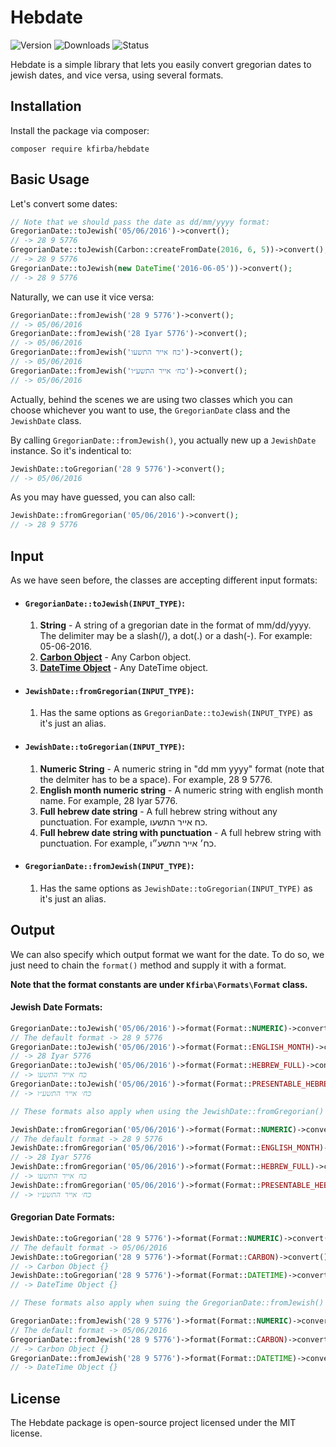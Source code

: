 # Hebdate

![Version](https://img.shields.io/packagist/v/kfirba/hebdate.svg)
![Downloads](https://img.shields.io/packagist/dt/kfirba/hebdate.svg)
![Status](https://api.travis-ci.org/kfirba/Hebdate.svg)

Hebdate is a simple library that lets you easily convert gregorian dates to jewish dates, and vice versa, using several formats.

## Installation

Install the package via composer:
    
    composer require kfirba/hebdate
    
## Basic Usage

Let's convert some dates:

```php
// Note that we should pass the date as dd/mm/yyyy format:
GregorianDate::toJewish('05/06/2016')->convert();
// -> 28 9 5776
GregorianDate::toJewish(Carbon::createFromDate(2016, 6, 5))->convert();
// -> 28 9 5776
GregorianDate::toJewish(new DateTime('2016-06-05'))->convert();
// -> 28 9 5776
```

Naturally, we can use it vice versa:

```php
GregorianDate::fromJewish('28 9 5776')->convert();
// -> 05/06/2016
GregorianDate::fromJewish('28 Iyar 5776')->convert();
// -> 05/06/2016
GregorianDate::fromJewish('כח אייר התשעו')->convert();
// -> 05/06/2016
GregorianDate::fromJewish('כח׳ אייר התשע״ו')->convert();
// -> 05/06/2016
```

Actually, behind the scenes we are using two classes which you can choose whichever you want to use, the `GregorianDate` class and the `JewishDate` class.

By calling `GregorianDate::fromJewish()`, you actually new up a `JewishDate` instance. So it's indentical to: 

```php
JewishDate::toGregorian('28 9 5776')->convert();
// -> 05/06/2016
```

As you may have guessed, you can also call:

```php
JewishDate::fromGregorian('05/06/2016')->convert();
// -> 28 9 5776
```

## Input

As we have seen before, the classes are accepting different input formats:

* #### `GregorianDate::toJewish(INPUT_TYPE)`:
    1. **String** - A string of a gregorian date in the format of mm/dd/yyyy. The delimiter may be a slash(/), a dot(.) or a dash(-). For example: 05-06-2016.
    2. [**Carbon Object**](https://github.com/briannesbitt/Carbon) - Any Carbon object.
    3. [**DateTime Object**](http://php.net/manual/en/class.datetime.php) - Any DateTime object.

* #### `JewishDate::fromGregorian(INPUT_TYPE)`:
    1. Has the same options as `GregorianDate::toJewish(INPUT_TYPE)` as it's just an alias.
    
* #### `JewishDate::toGregorian(INPUT_TYPE)`:
    1. **Numeric String** - A numeric string in "dd mm yyyy" format (note that the delmiter has to be a space). For example, 28&nbsp;9&nbsp;5776.
    2. **English month numeric string** - A numeric string with english month name. For example, 28&nbsp;Iyar&nbsp;5776.
    3. **Full hebrew date string** - A full hebrew string without any punctuation. For example, כח&nbsp;אייר&nbsp;התשעו.
    4. **Full hebrew date string with punctuation** - A full hebrew string with punctuation. For example, כח׳&nbsp;אייר&nbsp;התשע״ו.

* #### `GregorianDate::fromJewish(INPUT_TYPE)`:
    1. Has the same options as `JewishDate::toGregorian(INPUT_TYPE)` as it's just an alias.

## Output

We can also specify which output format we want for the date. To do so, we just need to chain the `format()` method and supply it with a format.

**Note that the format constants are under `Kfirba\Formats\Format` class.**

#### Jewish Date Formats:

```php
GregorianDate::toJewish('05/06/2016')->format(Format::NUMERIC)->convert();
// The default format -> 28 9 5776
GregorianDate::toJewish('05/06/2016')->format(Format::ENGLISH_MONTH)->convert();
// -> 28 Iyar 5776
GregorianDate::toJewish('05/06/2016')->format(Format::HEBREW_FULL)->convert();
// -> כח אייר התשעו
GregorianDate::toJewish('05/06/2016')->format(Format::PRESENTABLE_HEBREW_FULL)->convert();
// -> כח׳ אייר התשע״ו

// These formats also apply when using the JewishDate::fromGregorian() constructor:

JewishDate::fromGregorian('05/06/2016')->format(Format::NUMERIC)->convert();
// The default format -> 28 9 5776
JewishDate::fromGregorian('05/06/2016')->format(Format::ENGLISH_MONTH)->convert();
// -> 28 Iyar 5776
JewishDate::fromGregorian('05/06/2016')->format(Format::HEBREW_FULL)->convert();
// -> כח אייר התשעו
JewishDate::fromGregorian('05/06/2016')->format(Format::PRESENTABLE_HEBREW_FULL)->convert();
// -> כח׳ אייר התשע״ו
```

#### Gregorian Date Formats:

```php
JewishDate::toGregorian('28 9 5776')->format(Format::NUMERIC)->convert();
// The default format -> 05/06/2016
JewishDate::toGregorian('28 9 5776')->format(Format::CARBON)->convert();
// -> Carbon Object {}
JewishDate::toGregorian('28 9 5776')->format(Format::DATETIME)->convert();
// -> DateTime Object {}

// These formats also apply when suing the GregorianDate::fromJewish() constructor:

GregorianDate::fromJewish('28 9 5776')->format(Format::NUMERIC)->convert();
// The default format -> 05/06/2016
GregorianDate::fromJewish('28 9 5776')->format(Format::CARBON)->convert();
// -> Carbon Object {}
GregorianDate::fromJewish('28 9 5776')->format(Format::DATETIME)->convert();
// -> DateTime Object {}
```

## License
The Hebdate package is open-source project licensed under the MIT license.
